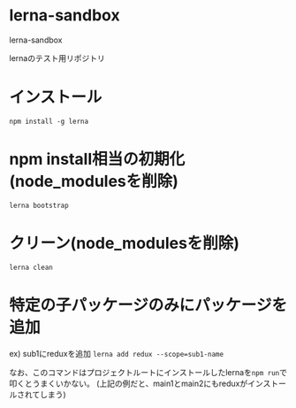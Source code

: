 # lerna-sandbox
lerna-sandbox

lernaのテスト用リポジトリ

# インストール
`npm install -g lerna`

# npm install相当の初期化(node_modulesを削除)
`lerna bootstrap`

# クリーン(node_modulesを削除)
`lerna clean`

# 特定の子パッケージのみにパッケージを追加
ex) sub1にreduxを追加
`lerna add redux --scope=sub1-name`

なお、このコマンドはプロジェクトルートにインストールしたlernaを`npm run`で叩くとうまくいかない。
(上記の例だと、main1とmain2にもreduxがインストールされてしまう)
